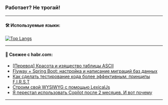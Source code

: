 ### Работает? Не трогай!

---
<!--
#### 🛠️ Technical stack:

![Java](https://img.shields.io/badge/Java-informational?logo=Oracle&style=flat&logoColor=white&color=FF4500)
![Kotlin](https://img.shields.io/badge/Kotlin-informational?logo=Kotlin&style=flat&logoColor=white&color=774D97)
![TS](https://img.shields.io/badge/TypeScript-informational?logo=typeScript&style=flat&logoColor=black&color=017acc)
![Python](https://img.shields.io/badge/Python-informational?logo=Python&style=flat&logoColor=black&color=ffdd54) <br>
![Spring](https://img.shields.io/badge/Spring-informational?logo=Spring&style=flat&logoColor=white&color=6DB33F) 
![SpringBoot](https://img.shields.io/badge/SpringBoot-informational?logo=SpringBoot&style=flat&logoColor=white&color=6DB33F)
![Nest](https://img.shields.io/badge/NestJS-informational?logo=NestJS&style=flat&logoColor=white&color=E0234E) 
![NodeJS](https://img.shields.io/badge/NodeJS-informational?logo=node.js&style=flat&logoColor=white&color=70A760)<br>
![PostgreSQL](https://img.shields.io/badge/PostgreSQL-informational?logo=PostgreSQL&style=flat&logoColor=white&color=DAA520)
![MongoDB](https://img.shields.io/badge/MongoDB-informational?logo=MongoDB&style=flat&logoColor=white&color=870000)
![Apache](https://img.shields.io/badge/Apache-informational?logo=apache&style=flat&logoColor=white&color=f74e28)

___ 
-->

#### 🛠️ Используемые языки:

[![Top Langs](https://github-readme-stats-u2qms2cxw-advtsettinggmailcoms-projects.vercel.app/api/top-langs/?username=zloylis&langs_count=10&hide_title=true&title_color=e6edf3&size_weight=0.5&count_weight=0.5&layout=compact&hide_progress=true&hide_border=true&theme=dracula)](https://github.com/zloylis)

<!---


####  :octocat:&nbsp;&nbsp; Статистика:

![GitHub stats](https://github-readme-stats-u2qms2cxw-advtsettinggmailcoms-projects.vercel.app/api?username=zloylis&show_icons=true&hide_border=true&theme=dracula&title_color=e6edf3&include_all_commits=true&count_private=true&hide_rank=false&hide_title=true&rank_icon=github)
-->
---

#### 💬 Свежее с habr.com:

<!-- BLOG-POST-LIST:START -->
- [[Перевод] Красота и изящество таблицы ASCII](https://habr.com/ru/companies/ruvds/articles/831138/?utm_source=habrahabr&utm_medium=rss&utm_campaign=831138)
- [Flyway + Spring Boot: настройка и написание миграций баз данных](https://habr.com/ru/companies/haulmont/articles/829782/?utm_source=habrahabr&utm_medium=rss&utm_campaign=829782)
- [Как cделать тестирование кода более эффективным: принципы F.I.R.S.T](https://habr.com/ru/articles/830962/?utm_source=habrahabr&utm_medium=rss&utm_campaign=830962)
- [Строим свой WYSIWYG с помощью LexicalJs](https://habr.com/ru/companies/beeline_tech/articles/825316/?utm_source=habrahabr&utm_medium=rss&utm_campaign=825316)
- [Я перестал использовать Copilot после 2 месяцев. И вот почему](https://habr.com/ru/articles/831140/?utm_source=habrahabr&utm_medium=rss&utm_campaign=831140)
<!-- BLOG-POST-LIST:END -->

---
